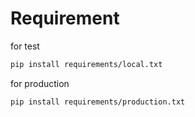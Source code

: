 # Requirement

for test

```bash
pip install requirements/local.txt
```

for production

```bash
pip install requirements/production.txt
```
